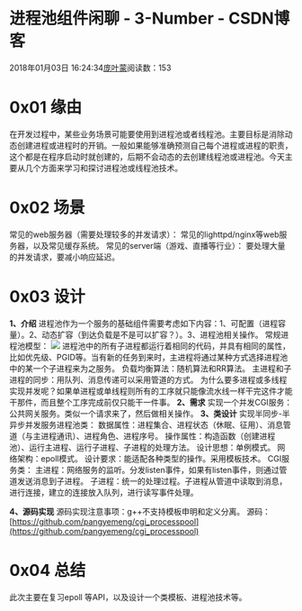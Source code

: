 
# 进程池组件闲聊 - 3-Number - CSDN博客


2018年01月03日 16:24:34[庞叶蒙](https://me.csdn.net/pangyemeng)阅读数：153


# 0x01 缘由
在开发过程中，某些业务场景可能要使用到进程池或者线程池。主要目标是消除动态创建进程或进程时的开销。一般如果能够准确预测自己每个进程或进程的职责，这个都是在程序启动时就创建的，后期不会动态的去创建线程池或进程池。今天主要从几个方面来学习和探讨进程池或线程池技术。
# 0x02 场景
常见的web服务器（需要处理较多的并发请求）：
常见的lighttpd/nginx等web服务器，以及常见缓存系统。
常见的server端（游戏、直播等行业）：
要处理大量的并发请求，要减小响应延迟。
# 0x03 设计
**1、介绍**
进程池作为一个服务的基础组件需要考虑如下内容：1、可配置（进程容量）。2、动态扩容（到达负载是不是可以扩容？）。3、进程池相关操作。
常规进程池模型：
![](https://img-blog.csdn.net/20180103162329872)
进程池中的所有子进程都运行着相同的代码，并具有相同的属性，比如优先级、PGID等。当有新的任务到来时，主进程将通过某种方式选择进程池中的某一个子进程来为之服务。
负载均衡算法：随机算法和RR算法。
主进程和子进程的同步：用队列、消息传递可以采用管道的方式。
为什么要多进程或多线程实现并发呢？如果单进程或单线程则所有的工序就只能像流水线一样干完这件才能干那件，而且整个工序完成前仅只能干一件事。
**2、需求**
实现一个并发CGI服务：公共网关服务。类似一个请求来了，然后做相关操作。
**3、类设计**
实现半同步-半异步并发服务进程池类：
数据属性：进程集合、进程状态（休眠、征用）、消息管道（与主进程通讯）、进程角色、进程序号。
操作属性：构造函数（创建进程池）、运行主进程、运行子进程、子进程的处理方法。
设计思想：单例模式。
网络架构：epoll模式。
设计要求：能适配各种类型的操作。采用模板技术。
CGI服务类：
主进程：网络服务的监听。分发listen事件，如果有listen事件，则通过管道发送消息到子进程。
子进程：统一的处理过程。子进程从管道中读取到消息，进行连接，建立的连接放入队列，进行读写事件处理。

**4、源码实现**
源码实现注意事项：g++不支持模板申明和定义分离。
源码：[https://github.com/pangyemeng/cgi_processpool](https://github.com/pangyemeng/cgi_processpool)
# 0x04 总结
此次主要在复习epoll 等API，以及设计一个类模板、进程池技术等。

